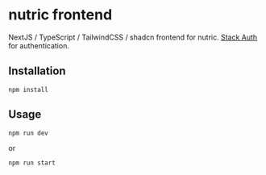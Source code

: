 # nutric frontend

NextJS / TypeScript / TailwindCSS / shadcn frontend for nutric. [Stack Auth](https://stack-auth.com/) for authentication.

## Installation

```
npm install
```

## Usage

```
npm run dev
```
or
```
npm run start
```